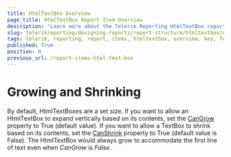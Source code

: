 ```yaml
---
title: HtmlTextBox Overview
page_title: HtmlTextBox Report Item Overview
description: "Learn more about the Telerik Reporting HtmlTextBox report item and its key features covering style through HTML tags and CSS attributes, using embedded expressions, and more."
slug: telerikreporting/designing-reports/report-structure/htmltextbox/overview
tags: telerik, reporting, report, items, htmltextbox, overview, key, features
published: True
position: 0
previous_url: /report-items-html-text-box
---
```


# Growing and Shrinking

By default, HtmlTextBoxes are a set size. If you want to allow an HtmlTextBox to expand vertically based on its contents, set the [CanGrow](/reporting/api/Telerik.Reporting.TextItemBase#Telerik_Reporting_TextItemBase_CanGrow)  property to True (default value). If you want to allow a TextBox to shrink based on its contents, set the [CanShrink](/reporting/api/Telerik.Reporting.TextItemBase#Telerik_Reporting_TextItemBase_CanShrink) property to True (default value is False). The HtmlTextBox would always grow to accommodate the first line of text even when _CanGrow_ is _False_. 

